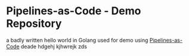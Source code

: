 # Pipelines-as-Code - Demo Repository

a badly written hello world in Golang used for demo using [Pipelines-as-Code](https://pipelinesascode.com)
deade
hdgehj
kjhwrejk
zds
